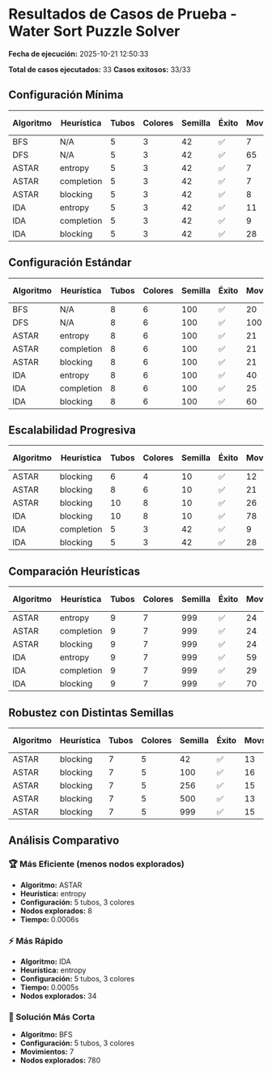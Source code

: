 # Resultados de Casos de Prueba - Water Sort Puzzle Solver

**Fecha de ejecución:** 2025-10-21 12:50:33

**Total de casos ejecutados:** 33
**Casos exitosos:** 33/33

## Configuración Mínima

| Algoritmo | Heurística | Tubos | Colores | Semilla | Éxito | Movs | Nodos Expl. | Nodos Exp. | Frontera | Tiempo (s) |
|-----------|------------|-------|---------|---------|-------|------|-------------|------------|----------|------------|
| BFS | N/A | 5 | 3 | 42 | ✅ | 7 | 780 | 480 | 303 | 0.0093 |
| DFS | N/A | 5 | 3 | 42 | ✅ | 65 | 66 | 65 | 66 | 0.0008 |
| ASTAR | entropy | 5 | 3 | 42 | ✅ | 7 | 8 | 7 | 32 | 0.0006 |
| ASTAR | completion | 5 | 3 | 42 | ✅ | 7 | 20 | 19 | 54 | 0.0006 |
| ASTAR | blocking | 5 | 3 | 42 | ✅ | 8 | 14 | 13 | 45 | 0.0007 |
| IDA | entropy | 5 | 3 | 42 | ✅ | 11 | 34 | 12 | 12 | 0.0005 |
| IDA | completion | 5 | 3 | 42 | ✅ | 9 | 45 | 21 | 10 | 0.0005 |
| IDA | blocking | 5 | 3 | 42 | ✅ | 28 | 35 | 28 | 29 | 0.0006 |

## Configuración Estándar

| Algoritmo | Heurística | Tubos | Colores | Semilla | Éxito | Movs | Nodos Expl. | Nodos Exp. | Frontera | Tiempo (s) |
|-----------|------------|-------|---------|---------|-------|------|-------------|------------|----------|------------|
| BFS | N/A | 8 | 6 | 100 | ✅ | 20 | 293389 | 184572 | 108845 | 4.2836 |
| DFS | N/A | 8 | 6 | 100 | ✅ | 100 | 1172 | 482 | 101 | 0.0158 |
| ASTAR | entropy | 8 | 6 | 100 | ✅ | 21 | 44 | 43 | 190 | 0.0043 |
| ASTAR | completion | 8 | 6 | 100 | ✅ | 21 | 1618 | 1617 | 3756 | 0.0547 |
| ASTAR | blocking | 8 | 6 | 100 | ✅ | 21 | 26 | 25 | 94 | 0.0019 |
| IDA | entropy | 8 | 6 | 100 | ✅ | 40 | 296 | 78 | 41 | 0.0057 |
| IDA | completion | 8 | 6 | 100 | ✅ | 25 | 3041 | 38013 | 26 | 1.4924 |
| IDA | blocking | 8 | 6 | 100 | ✅ | 60 | 80 | 60 | 61 | 0.002 |

## Escalabilidad Progresiva

| Algoritmo | Heurística | Tubos | Colores | Semilla | Éxito | Movs | Nodos Expl. | Nodos Exp. | Frontera | Tiempo (s) |
|-----------|------------|-------|---------|---------|-------|------|-------------|------------|----------|------------|
| ASTAR | blocking | 6 | 4 | 10 | ✅ | 12 | 19 | 18 | 65 | 0.0011 |
| ASTAR | blocking | 8 | 6 | 10 | ✅ | 21 | 30 | 29 | 113 | 0.0021 |
| ASTAR | blocking | 10 | 8 | 10 | ✅ | 26 | 41 | 40 | 169 | 0.004 |
| IDA | blocking | 10 | 8 | 10 | ✅ | 78 | 183 | 202 | 80 | 0.0066 |
| IDA | completion | 5 | 3 | 42 | ✅ | 9 | 45 | 21 | 10 | 0.0006 |
| IDA | blocking | 5 | 3 | 42 | ✅ | 28 | 35 | 28 | 29 | 0.0005 |

## Comparación Heurísticas

| Algoritmo | Heurística | Tubos | Colores | Semilla | Éxito | Movs | Nodos Expl. | Nodos Exp. | Frontera | Tiempo (s) |
|-----------|------------|-------|---------|---------|-------|------|-------------|------------|----------|------------|
| ASTAR | entropy | 9 | 7 | 999 | ✅ | 24 | 44 | 43 | 196 | 0.0047 |
| ASTAR | completion | 9 | 7 | 999 | ✅ | 24 | 1756 | 1755 | 2568 | 0.0542 |
| ASTAR | blocking | 9 | 7 | 999 | ✅ | 24 | 34 | 33 | 134 | 0.0026 |
| IDA | entropy | 9 | 7 | 999 | ✅ | 59 | 88 | 60 | 60 | 0.0024 |
| IDA | completion | 9 | 7 | 999 | ✅ | 29 | 3336 | 520298 | 30 | 20.4943 |
| IDA | blocking | 9 | 7 | 999 | ✅ | 70 | 98 | 72 | 72 | 0.0024 |

## Robustez con Distintas Semillas

| Algoritmo | Heurística | Tubos | Colores | Semilla | Éxito | Movs | Nodos Expl. | Nodos Exp. | Frontera | Tiempo (s) |
|-----------|------------|-------|---------|---------|-------|------|-------------|------------|----------|------------|
| ASTAR | blocking | 7 | 5 | 42 | ✅ | 13 | 19 | 18 | 67 | 0.0012 |
| ASTAR | blocking | 7 | 5 | 100 | ✅ | 16 | 23 | 22 | 82 | 0.0013 |
| ASTAR | blocking | 7 | 5 | 256 | ✅ | 15 | 22 | 21 | 80 | 0.0014 |
| ASTAR | blocking | 7 | 5 | 500 | ✅ | 13 | 20 | 19 | 78 | 0.0012 |
| ASTAR | blocking | 7 | 5 | 999 | ✅ | 15 | 25 | 24 | 99 | 0.0018 |

## Análisis Comparativo

### 🏆 Más Eficiente (menos nodos explorados)

- **Algoritmo:** ASTAR
- **Heurística:** entropy
- **Configuración:** 5 tubos, 3 colores
- **Nodos explorados:** 8
- **Tiempo:** 0.0006s

### ⚡ Más Rápido

- **Algoritmo:** IDA
- **Heurística:** entropy
- **Configuración:** 5 tubos, 3 colores
- **Tiempo:** 0.0005s
- **Nodos explorados:** 34

### 🎯 Solución Más Corta

- **Algoritmo:** BFS
- **Configuración:** 5 tubos, 3 colores
- **Movimientos:** 7
- **Nodos explorados:** 780

